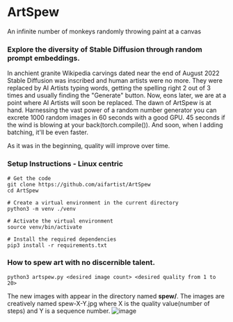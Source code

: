 # ArtSpew
An infinite number of monkeys randomly throwing paint at a canvas

### Explore the diversity of Stable Diffusion through random prompt embeddings.

In anchient granite Wikipedia carvings dated near the end of August 2022 Stable Diffusion was inscribed and human artists were no more. They were replaced by AI Artists typing words, getting the spelling right 2 out of 3 times and usually finding the "Generate" button.  Now, eons later, we are at a point where AI Artists will soon be replaced.  The dawn of ArtSpew is at hand.  Harnessing the vast power of a random number generator you can excrete 1000 random images in 60 seconds with a good GPU.  45 seconds if the wind is blowing at your back(torch.compile()).  And soon, when I adding batching, it'll be even faster.

As it was in the beginning, quality will improve over time.

### Setup Instructions - Linux centric
```
# Get the code
git clone https://github.com/aifartist/ArtSpew
cd ArtSpew

# Create a virtual environment in the current directory
python3 -m venv ./venv

# Activate the virtual environment
source venv/bin/activate

# Install the required dependencies
pip3 install -r requirements.txt
```
### How to spew art with no discernible talent.
```
python3 artspew.py <desired image count> <desired quality from 1 to 20>
```
The new images with appear in the directory named **spew/**.  The images are creatively named spew-X-Y.jpg where X is the quality value(number of steps) and Y is a sequence number.
![image](https://github.com/aifartist/ArtSpew/assets/116415616/f80a5cd9-994f-4134-8e05-f735116bce53)
